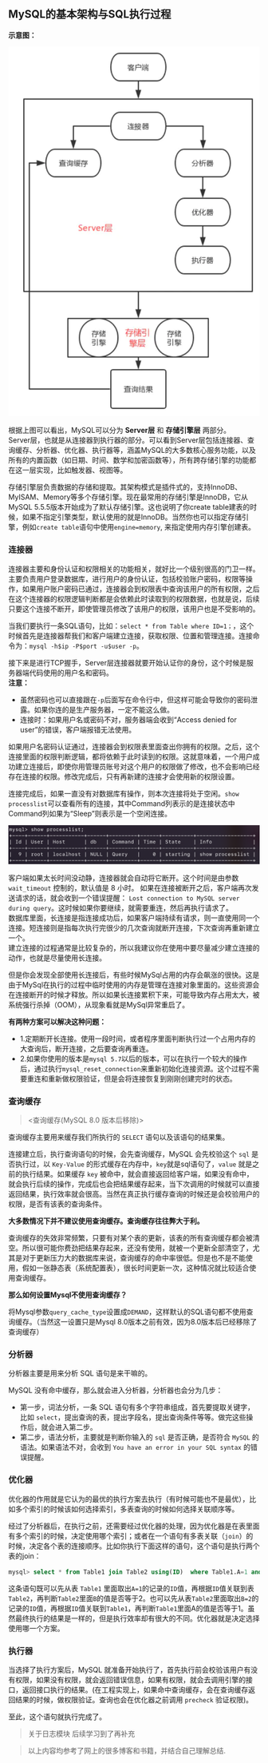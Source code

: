 ## MySQL的基本架构与SQL执行过程

**示意图：**

![](./img/MySQL基础架构示意图.png)

根据上图可以看出，MySQL可以分为 **Server层** 和 **存储引擎层** 两部分。     
Server层，也就是从连接器到执行器的部分。可以看到Server层包括连接器、查询缓存、分析器、优化器、执行器等，涵盖MySQL的大多数核心服务功能，以及所有的内置函数（如日期、时间、数学和加密函数等），所有跨存储引擎的功能都在这一层实现，比如触发器、视图等。

存储引擎层负责数据的存储和提取。其架构模式是插件式的，支持InnoDB、MyISAM、Memory等多个存储引擎。现在最常用的存储引擎是InnoDB，它从MySQL 5.5.5版本开始成为了默认存储引擎。这也说明了你create table建表的时候，如果不指定引擎类型，默认使用的就是InnoDB。当然你也可以指定存储引擎，例如`create table`语句中使用`engine=memory`, 来指定使用内存引擎创建表。

### 连接器
连接器主要和身份认证和权限相关的功能相关，就好比一个级别很高的门卫一样。                
主要负责用户登录数据库，进行用户的身份认证，包括校验账户密码，权限等操作，如果用户账户密码已通过，连接器会到权限表中查询该用户的所有权限，之后在这个连接器的权限逻辑判断都是会依赖此时读取到的权限数据，也就是说，后续只要这个连接不断开，即使管理员修改了该用户的权限，该用户也是不受影响的。

当我们要执行一条SQL语句，比如：`select * from Table where ID=1；`，这个时候首先是连接器帮我们和客户端建立连接，获取权限、位置和管理连接。连接命令为：`mysql -h$ip -P$port -u$user -p`。

接下来是进行TCP握手，Server层连接器就要开始认证你的身份，这个时候是服务器端代码使用的用户名和密码。     
**注意：**      
- 虽然密码也可以直接跟在`-p`后面写在命令行中，但这样可能会导致你的密码泄露。如果你连的是生产服务器，一定不能这么做。
- 连接时：如果用户名或密码不对，服务器端会收到“Access denied for user”的错误，客户端报错无法使用。

如果用户名密码认证通过，连接器会到权限表里面查出你拥有的权限。之后，这个连接里面的权限判断逻辑，都将依赖于此时读到的权限。这就意味着，一个用户成功建立连接后，即使你用管理员账号对这个用户的权限做了修改，也不会影响已经存在连接的权限。修改完成后，只有再新建的连接才会使用新的权限设置。

连接完成后，如果一直没有对数据库有操作，则本次连接将处于空闲。`show processlist`可以查看所有的连接，其中Command列表示的是连接状态中Command列如果为“Sleep”则表示是一个空闲连接。

![](./img/MySQL连接.png)

客户端如果太长时间没动静，连接器就会自动将它断开。这个时间是由参数 `wait_timeout` 控制的，默认值是 8 小时。
如果在连接被断开之后，客户端再次发送请求的话，就会收到一个错误提醒： `Lost connection to MySQL server during query`。这时候如果你要继续，就需要重连，然后再执行请求了。         
数据库里面，长连接是指连接成功后，如果客户端持续有请求，则一直使用同一个连接。短连接则是指每次执行完很少的几次查询就断开连接，下次查询再重新建立一个。          
建立连接的过程通常是比较复杂的，所以我建议你在使用中要尽量减少建立连接的动作，也就是尽量使用长连接。

但是你会发现全部使用长连接后，有些时候MySql占用的内存会飙涨的很快。这是由于MySql在执行的过程中临时使用的内存是管理在连接对象里面的。这些资源会在连接断开的时候才释放。所以如果长连接累积下来，可能导致内存占用太大，被系统强行杀掉（OOM），从现象看就是MySql异常重启了。

**有两种方案可以解决这种问题：**

- 1.定期断开长连接。使用一段时间，或者程序里面判断执行过一个占用内存的大查询后，断开连接，之后要查询再重连。
- 2.如果你使用的版本是`mysql 5.7`以后的版本，可以在执行一个较大的操作后，通过执行`mysql_reset_connection`来重新初始化连接资源。这个过程不需要重连和重新做权限验证，但是会将连接恢复到刚刚创建完时的状态。

### 查询缓存
> <查询缓存(MySQL 8.0 版本后移除)>

查询缓存主要用来缓存我们所执行的 `SELECT` 语句以及该语句的结果集。

连接建立后，执行查询语句的时候，会先查询缓存，MySQL 会先校验这个 `sql` 是否执行过，以 `Key-Value` 的形式缓存在内存中，`key`就是sql语句了，`value` 就是之前的执行结果。如果缓存 `key` 被命中，就会直接返回给客户端，如果没有命中，就会执行后续的操作，完成后也会把结果缓存起来，当下次调用的时候就可以直接返回结果，执行效率就会很高。当然在真正执行缓存查询的时候还是会校验用户的权限，是否有该表的查询条件。

**大多数情况下并不建议使用查询缓存。查询缓存往往弊大于利。**

查询缓存的失效非常频繁，只要有对某个表的更新，该表的所有查询缓存都会被清空。所以很可能你费劲把结果存起来，还没有使用，就被一个更新全部清空了，尤其是对于更新压力大的数据库来说，查询缓存的命中率很低。但是也不是不能使用，假如一张静态表（系统配置表），很长时间更新一次，这种情况就比较适合使用查询缓存。

**那么如何设置Mysql不使用查询缓存？**

将Mysql参数`query_cache_type`设置成`DEMAND`，这样默认的SQL语句都不使用查询缓存。（当然这一设置只是Mysql 8.0版本之前有效，因为8.0版本后已经移除了查询缓存）

### 分析器
分析器主要是用来分析 SQL 语句是来干嘛的。

MySQL 没有命中缓存，那么就会进入分析器，分析器也会分为几步：

- 第一步，词法分析，一条 SQL 语句有多个字符串组成，首先要提取关键字，比如 `select`，提出查询的表，提出字段名，提出查询条件等等。做完这些操作后，就会进入第二步。
- 第二步，语法分析，主要就是判断你输入的 `sql` 是否正确，是否符合 `MySQL` 的语法。如果语法不对，会收到 `You have an error in your SQL syntax` 的错误提醒。

### 优化器

优化器的作用就是它认为的最优的执行方案去执行（有时候可能也不是最优），比如多个索引的时候该如何选择索引，多表查询的时候如何选择关联顺序等。

经过了分析器后，在执行之前，还需要经过优化器的处理，因为优化器是在表里面有多个索引的时候，决定使用哪个索引；或者在一个语句有多表关联（`join`）的时候，决定各个表的连接顺序。比如你执行下面这样的语句，这个语句是执行两个表的join：
```sql
mysql> select * from Table1 join Table2 using(ID)  where Table1.A=1 and Table2.B=2;
```
这条语句既可以先从表 `Table1` 里面取出`A=1`的记录的`ID`值，再根据`ID`值关联到表`Table2`，再判断`Table2`里面`B`的值是否等于2。也可以先从表`Table2`里面取出`B=2`的记录的`ID`值，再根据`ID`值关联到`Table1`，再判断`Table1`里面A的值是否等于1。虽然最终执行的结果是一样的，但是执行效率却有很大的不同。优化器就是决定选择使用哪一个方案。

### 执行器
当选择了执行方案后，MySQL 就准备开始执行了，首先执行前会校验该用户有没有权限，如果没有权限，就会返回错误信息，如果有权限，就会去调用引擎的接口，返回接口执行的结果。(在工程实现上，如果命中查询缓存，会在查询缓存返回结果的时候，做权限验证。查询也会在优化器之前调用 `precheck` 验证权限)。

至此，这个语句就执行完成了。

> 关于日志模块 后续学习到了再补充


> 以上内容均参考了网上的很多博客和书籍，并结合自己理解总结.
> [](https://www.cnblogs.com/huangjuncong/p/11318810.html)
> [](https://juejin.im/post/6844903858087395335)

